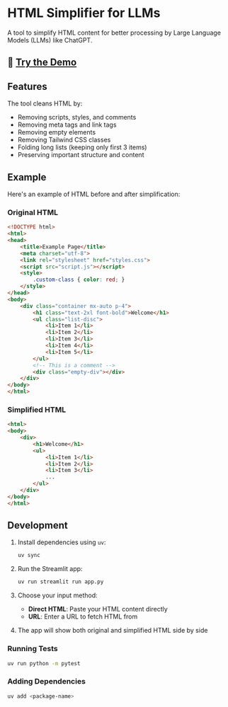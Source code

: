 # HTML Simplifier for LLMs

A tool to simplify HTML content for better processing by Large Language Models (LLMs) like ChatGPT.

## 🚀 [Try the Demo](https://dantetemplar-simplifier.streamlit.app)

## Features

The tool cleans HTML by:
- Removing scripts, styles, and comments
- Removing meta tags and link tags
- Removing empty elements
- Removing Tailwind CSS classes
- Folding long lists (keeping only first 3 items)
- Preserving important structure and content

## Example

Here's an example of HTML before and after simplification:

### Original HTML
```html
<!DOCTYPE html>
<html>
<head>
    <title>Example Page</title>
    <meta charset="utf-8">
    <link rel="stylesheet" href="styles.css">
    <script src="script.js"></script>
    <style>
        .custom-class { color: red; }
    </style>
</head>
<body>
    <div class="container mx-auto p-4">
        <h1 class="text-2xl font-bold">Welcome</h1>
        <ul class="list-disc">
            <li>Item 1</li>
            <li>Item 2</li>
            <li>Item 3</li>
            <li>Item 4</li>
            <li>Item 5</li>
        </ul>
        <!-- This is a comment -->
        <div class="empty-div"></div>
    </div>
</body>
</html>
```

### Simplified HTML
```html
<html>
<body>
    <div>
        <h1>Welcome</h1>
        <ul>
            <li>Item 1</li>
            <li>Item 2</li>
            <li>Item 3</li>
            ...
        </ul>
    </div>
</body>
</html>
```

## Development

1. Install dependencies using `uv`:
    ```bash
    uv sync
    ```
2. Run the Streamlit app:
    ```bash
    uv run streamlit run app.py
    ```
3. Choose your input method:
   - **Direct HTML**: Paste your HTML content directly
   - **URL**: Enter a URL to fetch HTML from

4. The app will show both original and simplified HTML side by side

### Running Tests
```bash
uv run python -m pytest
```

### Adding Dependencies
```bash
uv add <package-name>
```

